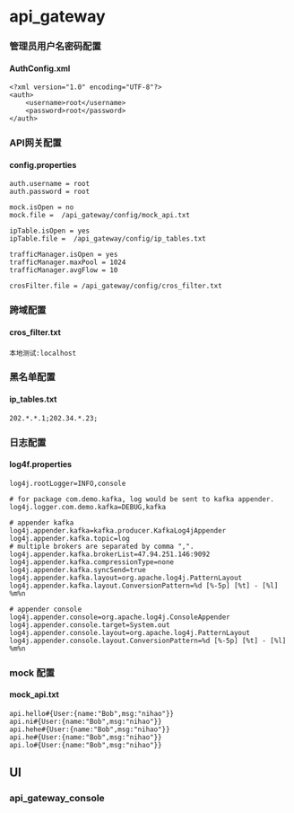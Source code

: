 # api_gateway
### 管理员用户名密码配置
#### AuthConfig.xml
```
<?xml version="1.0" encoding="UTF-8"?>
<auth>
    <username>root</username>
    <password>root</password>
</auth>
```
### API网关配置
#### config.properties
```
auth.username = root
auth.password = root

mock.isOpen = no
mock.file =  /api_gateway/config/mock_api.txt

ipTable.isOpen = yes
ipTable.file =  /api_gateway/config/ip_tables.txt

trafficManager.isOpen = yes
trafficManager.maxPool = 1024
trafficManager.avgFlow = 10

crosFilter.file = /api_gateway/config/cros_filter.txt

```
### 跨域配置
#### cros_filter.txt
```
本地测试:localhost
```
### 黑名单配置
#### ip_tables.txt
```
202.*.*.1;202.34.*.23;
```
### 日志配置
#### log4f.properties
```
log4j.rootLogger=INFO,console

# for package com.demo.kafka, log would be sent to kafka appender.
log4j.logger.com.demo.kafka=DEBUG,kafka

# appender kafka
log4j.appender.kafka=kafka.producer.KafkaLog4jAppender
log4j.appender.kafka.topic=log
# multiple brokers are separated by comma ",".
log4j.appender.kafka.brokerList=47.94.251.146:9092
log4j.appender.kafka.compressionType=none
log4j.appender.kafka.syncSend=true
log4j.appender.kafka.layout=org.apache.log4j.PatternLayout
log4j.appender.kafka.layout.ConversionPattern=%d [%-5p] [%t] - [%l] %m%n

# appender console
log4j.appender.console=org.apache.log4j.ConsoleAppender
log4j.appender.console.target=System.out
log4j.appender.console.layout=org.apache.log4j.PatternLayout
log4j.appender.console.layout.ConversionPattern=%d [%-5p] [%t] - [%l] %m%n
```
### mock 配置
#### mock_api.txt
```
api.hello#{User:{name:"Bob",msg:"nihao"}}
api.ni#{User:{name:"Bob",msg:"nihao"}}
api.hehe#{User:{name:"Bob",msg:"nihao"}}
api.he#{User:{name:"Bob",msg:"nihao"}}
api.lo#{User:{name:"Bob",msg:"nihao"}}
```
## UI
### api_gateway_console
